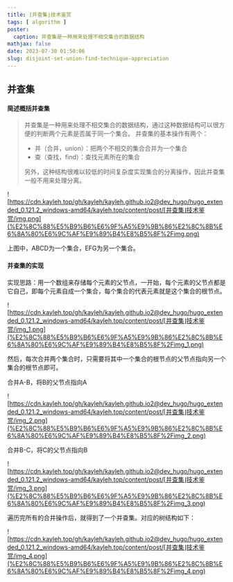 ```yaml
---
title: ⌈并查集⌋技术鉴赏
tags: [ algorithm ]
poster:
  caption: 并查集是一种用来处理不相交集合的数据结构
mathjax: false
date: 2023-07-30 01:50:06
slug: disjoint-set-union-find-technique-appreciation
---
```


## 并查集

#### 简述概括并查集

> 并查集是一种用来处理不相交集合的数据结构，通过这种数据结构可以很方便的判断两个元素是否属于同一个集合。
> 并查集的基本操作有两个：
> - 并（合并，union）：把两个不相交的集合合并为一个集合
> - 查（查找，find）：查找元素所在的集合
>
> 另外，这种结构很难以较低的时间复杂度实现集合的分离操作，因此并查集一般不用来处理分离。

![https://cdn.kayleh.top/gh/kayleh/kayleh.github.io2@dev_hugo/hugo_extended_0.121.2_windows-amd64/kayleh.top/content/post/⌈并查集⌋技术鉴赏/img.png](%E2%8C%88%E5%B9%B6%E6%9F%A5%E9%9B%86%E2%8C%8B%E6%8A%80%E6%9C%AF%E9%89%B4%E8%B5%8F%2Fimg.png)

上图中，ABCD为一个集合，EFG为另一个集合。

#### 并查集的实现

实现思路：用一个数组来存储每个元素的父节点，一开始，每个元素的父节点都是它自己，即每个元素自成一个集合，每个集合的代表元素就是这个集合的根节点。

![https://cdn.kayleh.top/gh/kayleh/kayleh.github.io2@dev_hugo/hugo_extended_0.121.2_windows-amd64/kayleh.top/content/post/⌈并查集⌋技术鉴赏/img_1.png](%E2%8C%88%E5%B9%B6%E6%9F%A5%E9%9B%86%E2%8C%8B%E6%8A%80%E6%9C%AF%E9%89%B4%E8%B5%8F%2Fimg_1.png)

然后，每次合并两个集合时，只需要将其中一个集合的根节点的父节点指向另一个集合的根节点即可。

合并A-B，将B的父节点指向A

![https://cdn.kayleh.top/gh/kayleh/kayleh.github.io2@dev_hugo/hugo_extended_0.121.2_windows-amd64/kayleh.top/content/post/⌈并查集⌋技术鉴赏/img_2.png](%E2%8C%88%E5%B9%B6%E6%9F%A5%E9%9B%86%E2%8C%8B%E6%8A%80%E6%9C%AF%E9%89%B4%E8%B5%8F%2Fimg_2.png)

合并B-C，将C的父节点指向B

![https://cdn.kayleh.top/gh/kayleh/kayleh.github.io2@dev_hugo/hugo_extended_0.121.2_windows-amd64/kayleh.top/content/post/⌈并查集⌋技术鉴赏/img_3.png](%E2%8C%88%E5%B9%B6%E6%9F%A5%E9%9B%86%E2%8C%8B%E6%8A%80%E6%9C%AF%E9%89%B4%E8%B5%8F%2Fimg_3.png)

遍历完所有的合并操作后，就得到了一个并查集。对应的树结构如下：

![https://cdn.kayleh.top/gh/kayleh/kayleh.github.io2@dev_hugo/hugo_extended_0.121.2_windows-amd64/kayleh.top/content/post/⌈并查集⌋技术鉴赏/img_4.png](%E2%8C%88%E5%B9%B6%E6%9F%A5%E9%9B%86%E2%8C%8B%E6%8A%80%E6%9C%AF%E9%89%B4%E8%B5%8F%2Fimg_4.png)
